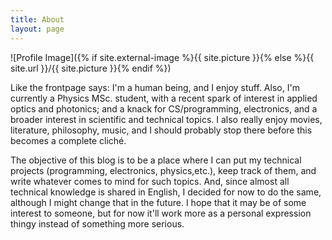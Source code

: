 ```yaml
---
title: About
layout: page
---
```

![Profile Image]({% if site.external-image %}{{ site.picture }}{% else %}{{ site.url }}/{{ site.picture }}{% endif %})

<p>Like the frontpage says: I'm a human being, and I enjoy stuff. Also, I'm currently a Physics MSc. student, with a recent spark of interest in applied optics and photonics; and a knack for CS/programming, electronics, and a broader interest in scientific and technical topics. I also really enjoy movies, literature, philosophy, music, and I should probably stop there before this becomes a complete cliché. </p>

<p>The objective of this blog is to be a place where I can put my technical projects (programming, electronics, physics,etc.), keep track of them, and write whatever comes to mind for such topics. And, since almost all technical knowledge is shared in English, I decided for now to do the same, although I might change that in the future. I hope that it may be of some interest to someone, but for now it'll work more as a personal expression thingy instead of something more serious.</p>

